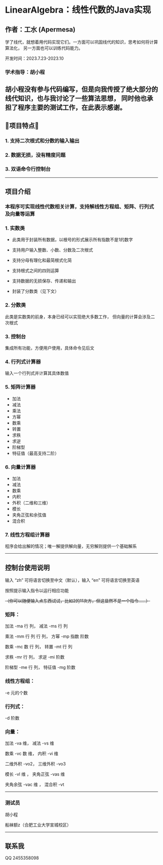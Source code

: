 # LinearAlgebra：线性代数的Java实现
## 作者：工水 (Apermesa)
学了线代，就想着用代码实现它们。一方面可以巩固线代的知识，思考如何将计算算法化，
    另一方面也可以训练代码能力。

开发时间：2023.7.23-2023.10
### 学术指导：胡小程
胡小程没有参与代码编写，但是向我传授了绝大部分的线代知识，也与我讨论了一些算法思想，
    同时他也承担了程序主要的测试工作，在此表示感谢。
---
## 🚀项目特点🚀
### 1. 支持二次根式和分数的输入输出
### 2. 数据无损，没有精度问题
### 3. 双语命令行控制台

---
## 项目介绍
### 本程序可实现线性代数相关计算，支持解线性方程组、矩阵、行列式及向量等运算

### 1. 实数类

- 此类用于封装所有数据，以根号的形式展示所有指数不是1的数字

- 支持用户输入整数、小数、分数及二次根式

- 支持分母有理化和最简根式化简

- 支持根式之间的四则运算

- 支持数据的无损保存、传递和输出

- 封装了分数类（见下文）

### 2. 分数类

此类是实数类的前身，本身已经可以实现绝大多数工作，
但向量的计算会涉及二次根式

### 3. 控制台

集成所有功能，方便用户使用，具体命令见后文

### 4. 行列式计算器

输入一个行列式并计算其具体数值

### 5. 矩阵计算器

- 加法
- 减法
- 乘法
- 方幂
- 数乘
- 转置
- 求秩
- 求逆
- 阶梯型
- 特征值（最高支持二阶）

### 6. 向量计算器

- 加法
- 减法
- 数乘
- 内积
- 外积（二维和三维）
- 模长
- 夹角正弦和余弦值
- 混合积

### 7. 线性方程组计算器

程序会给出解的情况；唯一解提供解向量，无穷解则提供一个基础解系


---
## 控制台使用说明

输入 “zh” 可将语言切换至中文（默认），输入 “en” 可将语言切换至英语

按照提示输入指令以运行相应功能

~~（你可以随便输入点东西试试，比如2的11次方，但这显然不是一个指令……）~~

### 矩阵：

加法   -ma 行 列，           减法   -ms 行 列

乘法   -mm 行 列 行 列，     方幂   -mp 指数 阶数

数乘   -mc 数 行 列，        转置   -mt 行 列

求秩   -mr 行 列，           求逆   -mi 阶数

阶梯型 -me 行 列，           特征值 -mg 阶数

### 线性方程组： 

-e 元的个数

### 行列式：

-d 阶数

### 向量：

加法     -va  维，      减法     -vs 维

数乘     -vc  数 维，   内积     -vi 维

二维外积 -vo2，         三维外积 -vo3

模长     -vl  维 ，     夹角正弦 -vas 维

夹角余弦 -vac 维  ，    混合积   -vt

---
### 测试员
胡小程

船袜额z（合肥工业大学宣城校区）

---

## 联系我
QQ 2455358098